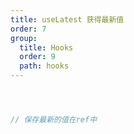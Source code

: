 ```yaml
---
title: useLatest 获得最新值
order: 7
group:
  title: Hooks
  order: 9
  path: hooks
---
```



```jsx



// 保存最新的值在ref中



```

